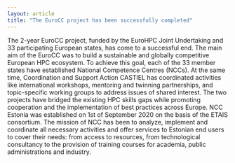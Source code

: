 ```yaml
---
layout: article
title: "The EuroCC project has been successfully completed"
---
```


The 2-year EuroCC project, funded by the EuroHPC Joint Undertaking and 33 participating European states, has come to a successful end.
The main aim of the EuroCC was to build a sustainable and globally competitive European HPC ecosystem. To achieve this goal, each of the 33 member states have established National Competence Centres (NCCs). At the same time, Coordination and Support Action CASTIEL has coordinated activities like international workshops, mentoring and twinning partnerships, and topic-specific working groups to address issues of shared interest. The two projects have bridged the existing HPC skills gaps while promoting cooperation and the implementation of best practices across Europe.
NCC Estonia was established on 1st of September 2020 on the basis of the ETAIS consortium. The mission of NCC has been to analyze, implement and coordinate all necessary activities and offer services to Estonian end users to cover their needs: from access to resources, from technological consultancy to the provision of training courses for academia, public administrations and industry.
